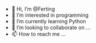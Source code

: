 - 👋 Hi, I’m @Ferting
- 👀 I’m interested in programming
- 🌱 I’m currently learning Python
- 💞️ I’m looking to collaborate on ...
- 📫 How to reach me ...

<!---
Ferting/Ferting is a ✨ special ✨ repository because its `README.md` (this file) appears on your GitHub profile.
You can click the Preview link to take a look at your changes.
--->
